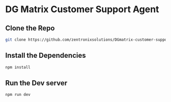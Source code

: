 # DG Matrix Customer Support Agent 

## Clone the Repo 

```bash
git clone https://github.com/zentronixsolutions/DGmatrix-customer-support-call-agent.git
```

## Install the Dependencies 

```javascript
npm install
```

## Run the Dev server

```javascript
npm run dev
```
